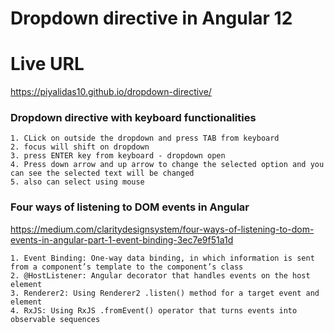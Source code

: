 # Dropdown directive in Angular 12
# Live URL
https://piyalidas10.github.io/dropdown-directive/

### Dropdown directive with keyboard functionalities

```
1. CLick on outside the dropdown and press TAB from keyboard
2. focus will shift on dropdown
3. press ENTER key from keyboard - dropdown open
4. Press down arrow and up arrow to change the selected option and you can see the selected text will be changed
5. also can select using mouse
```

### Four ways of listening to DOM events in Angular
https://medium.com/claritydesignsystem/four-ways-of-listening-to-dom-events-in-angular-part-1-event-binding-3ec7e9f51a1d

```
1. Event Binding: One-way data binding, in which information is sent from a component’s template to the component’s class
2. @HostListener: Angular decorator that handles events on the host element
3. Renderer2: Using Renderer2 .listen() method for a target event and element
4. RxJS: Using RxJS .fromEvent() operator that turns events into observable sequences
```
